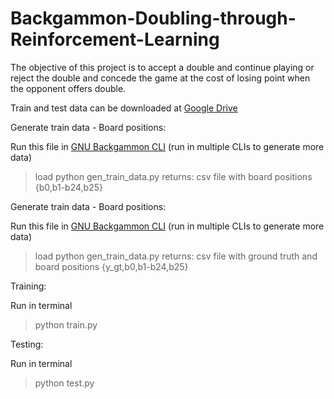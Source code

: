 # Backgammon-Doubling-through-Reinforcement-Learning
The objective of this project is to accept a double and continue playing or reject the double and concede the game at the cost of losing point when the opponent offers double.

Train and test data can be downloaded at [Google Drive](https://drive.google.com/drive/folders/16Y1lcwXPP5fuzOuq5hmMd87x0Ro-EL3C?usp=sharing)

Generate train data - Board positions:

Run this file in [GNU Backgammon CLI](https://www.gnu.org/software/gnubg/) (run in multiple CLIs to generate more data)
> load python gen_train_data.py
returns: csv file with board positions {b0,b1-b24,b25}

Generate train data - Board positions:

Run this file in [GNU Backgammon CLI](https://www.gnu.org/software/gnubg/) (run in multiple CLIs to generate more data)
> load python gen_train_data.py
returns: csv file with ground truth and board positions {y_gt,b0,b1-b24,b25}

Training:

Run in terminal
> python train.py

Testing:

Run in terminal
> python test.py

